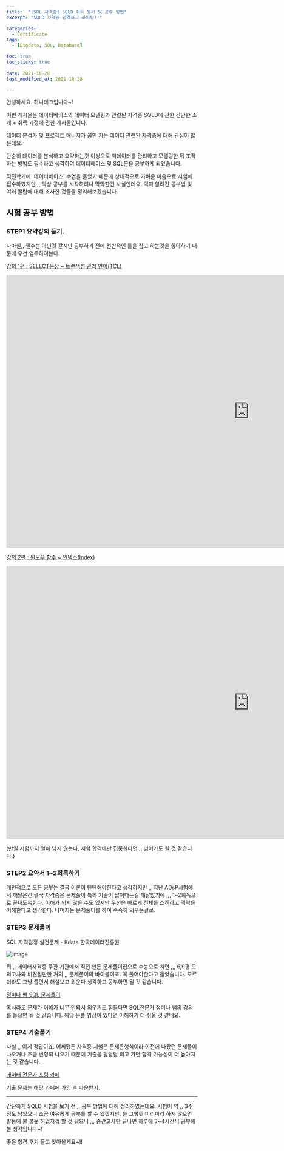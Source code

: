 ```yaml
---
title:  "[SQL 자격증] SQLD 취득 동기 및 공부 방법" 
excerpt: "SQLD 자격증 합격까지 화이팅!!"

categories:
  - Certificate
tags:
  - [Bigdata, SQL, Database]

toc: true
toc_sticky: true
 
date: 2021-10-28
last_modified_at: 2021-10-28

---
```


안녕하세요. 허니테크입니다~!

이번 게시물은 데이터베이스와 데이터 모델링과 관련된 자격증 SQLD에 관한 간단한 소개 + 취득 과정에 관한 게시물입니다. 

데이터 분석가 및 프로젝트 매니저가 꿈인 저는 데이터 관련된 자격증에 대해 관심이 많은데요. 

단순히 데이터를 분석하고 요약하는것 이상으로 빅데이터를 관리하고 모델링한 뒤 조작하는 방법도 필수라고 생각하여 데이터베이스 및 SQL문을 공부하게 되었습니다.

직전학기에 '데이터베이스' 수업을 들었기 때문에 상대적으로 가벼운 마음으로 시험에 접수하였지만 ,, 막상 공부를 시작하려니 막막한건 사실인데요. 익히 알려진 공부법 및 여러 꿀팁에 대해 조사한 것들을 정리해보겠습니다. 

## 시험 공부 방법

### STEP1 요약강의 듣기.   

사아실,, 필수는 아닌것 같지만 공부하기 전에 전반적인 틀을 잡고 하는것을 좋아하기 때문에 우선 염두하여본다. 

[강의 1편 : SELECT문장 ~ 트랜잭션 관리 언어(TCL)](www.youtube.com/watch?v=PC3ypt_VGWI)

<iframe width="1280" height="720" src="https://www.youtube.com/embed/PC3ypt_VGWI" title="YouTube video player" frameborder="0" allow="accelerometer; autoplay; clipboard-write; encrypted-media; gyroscope; picture-in-picture" allowfullscreen></iframe>  


[강의 2편 : 윈도우 함수 ~ 인덱스(Index)](www.youtube.com/watch?v=PjCSvexo3Ow&t=8s)

<iframe width="1280" height="720" src="https://www.youtube.com/embed/PjCSvexo3Ow" title="YouTube video player" frameborder="0" allow="accelerometer; autoplay; clipboard-write; encrypted-media; gyroscope; picture-in-picture" allowfullscreen></iframe>  


(만일 시험까지 얼마 남지 않는다, 시험 합격에만 집중한다면 ,, 넘어가도 될 것 같습니다.)

### STEP2 요약서 1~2회독하기  

개인적으로 모든 공부는 결국 이론이 탄탄해야한다고 생각하지만 ,, 지난 ADsP시험에서 깨달은건 결국 자격증은 문제풀이 특히 기출이 답이다는걸 깨달았기에 ,,, 1~2회독으로 끝내도록한다. 이해가 되지 않을 수도 있지만 우선은 빠르게 전체를 스캔하고 맥락을 이해한다고 생각한다. 나머지는 문제풀이를 하며 속속히 외우는걸로. 

### STEP3 문제풀이   

SQL 자격검정 실전문제 - Kdata 한국데이터진흥원

![image](https://user-images.githubusercontent.com/67791317/139618496-378bfb48-8531-4450-9a6f-f4d61e5ba0ef.png)

뭐 ,, 데이터자격증 주관 기관에서 직접 만든 문제풀이집으로 수능으로 치면 ,,, 6,9평 모의고사와 비견될만한 거의 ,, 문제풀이의 바이블이죠. 꼭 풀어야한다고 들었습니다. 모르더라도 그냥 풀면서 해셜보고 외운다 생각하고 공부하면 될 것 같습니다. 

[정미나 쌤 SQL 문제풀이](www.youtube.com/playlist?list=PLyQR2NzLKOCZU_jjLAdebyx9oE9dvvsrE)

혹시라도 문제가 이해가 너무 안되서 외우기도 힘들다면 SQL전문가 정미나 쌤의 강의를 들으면 될 것 같습니다. 해당 문풀 영상이 있다면 이해하기 더 쉬울 것 같네요.


### STEP4 기출풀기   

사실 ,, 이게 정답이죠. 어찌됐든 자격증 시험은 문제은행식이라 이전에 나왔던 문제들이 나오거나 조금 변형되 나오기 때문에 기출을 달달달 외고 가면 합격 가능성이 더 높아지는 것 같습니다. 

[데이터 전문가 포럼 카페](cafe.naver.com/sqlpd?email=40adb98cf0cdc44974a88d74fa773bb3)

기출 문제는 해당 카페에 가입 후 다운받기.   
 

----

간단하게 SQLD 시험을 보기 전 ,, 공부 방법에 대해 정리하였는데요. 시험이 약 ,, 3주 정도 남았으니 조금 여유롭게 공부를 할 수 있겠지만. 늘 그렇듯 미리미리 하지 않으면 발등에 불 붙듯 허겁지겁 할 것 같으니 ,,, 중간고사만 끝나면 하루에 3~4시간씩 공부해볼 생각입니다~!

좋은 합격 후기 들고 찾아올게요~!!
